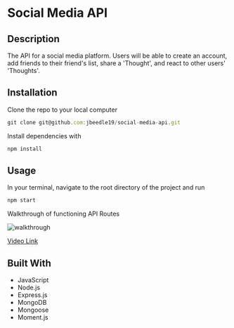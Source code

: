 # Social Media API
## Description
The API for a social media platform. Users will be able to create an account, add friends to their friend's list, share a 'Thought', and react to other users' 'Thoughts'.
## Installation
Clone the repo to your local computer
```JavaScript
git clone git@github.com:jbeedle19/social-media-api.git
``` 
Install dependencies with 
```JavaScript
npm install
```
## Usage
In your terminal, navigate to the root directory of the project and run
```JavaScript
npm start
```
Walkthrough of functioning API Routes

![walkthrough](./social-media-api-walkthrough.gif)

[Video Link](https://drive.google.com/file/d/1qRw4jYH24vn5E2qgocAI0wP1hpLypUaY/view)
## Built With
* JavaScript
* Node.js
* Express.js
* MongoDB
* Mongoose
* Moment.js